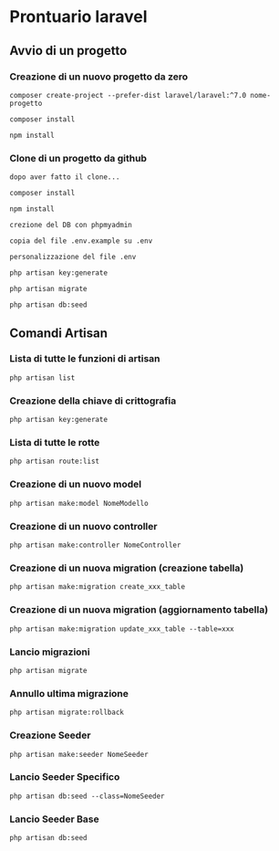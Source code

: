 # Prontuario laravel

## Avvio di un progetto

### Creazione di un nuovo progetto da zero
`composer create-project --prefer-dist laravel/laravel:^7.0 nome-progetto`

`composer install`

`npm install`

### Clone di un progetto da github
`dopo aver fatto il clone...`

`composer install`

`npm install`

`crezione del DB con phpmyadmin`

`copia del file .env.example su .env`

`personalizzazione del file .env`

`php artisan key:generate`

`php artisan migrate`

`php artisan db:seed`

## Comandi Artisan

### Lista di tutte le funzioni di artisan
`php artisan list`

### Creazione della chiave di crittografia
`php artisan key:generate`

### Lista di tutte le rotte
`php artisan route:list`

### Creazione di un nuovo model
`php artisan make:model NomeModello`

### Creazione di un nuovo controller
`php artisan make:controller NomeController`

### Creazione di un nuova migration (creazione tabella)
`php artisan make:migration create_xxx_table`

### Creazione di un nuova migration (aggiornamento tabella)
`php artisan make:migration update_xxx_table --table=xxx`

### Lancio migrazioni
`php artisan migrate`

### Annullo ultima migrazione
`php artisan migrate:rollback`

### Creazione Seeder
`php artisan make:seeder NomeSeeder`

### Lancio Seeder Specifico
`php artisan db:seed --class=NomeSeeder` 

### Lancio Seeder Base
`php artisan db:seed`
